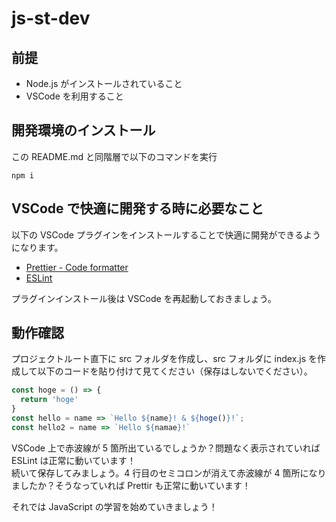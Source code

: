 # js-st-dev

## 前提

- Node.js がインストールされていること
- VSCode を利用すること

## 開発環境のインストール

この README.md と同階層で以下のコマンドを実行

```
npm i
```

## VSCode で快適に開発する時に必要なこと

以下の VSCode プラグインをインストールすることで快適に開発ができるようになります。

- [Prettier - Code formatter](https://marketplace.visualstudio.com/items?itemName=esbenp.prettier-vscode)
- [ESLint](https://marketplace.visualstudio.com/items?itemName=dbaeumer.vscode-eslint)

プラグインインストール後は VSCode を再起動しておきましょう。

## 動作確認

プロジェクトルート直下に src フォルダを作成し、src フォルダに index.js を作成して以下のコードを貼り付けて見てください（保存はしないでください）。

```js
const hoge = () => {
  return 'hoge'
}
const hello = name => `Hello ${name}! & ${hoge()}!`;
const hello2 = name => `Hello ${namae}!`
```

VSCode 上で赤波線が 5 箇所出ているでしょうか？問題なく表示されていれば ESLint は正常に動いています！  
続いて保存してみましょう。4 行目のセミコロンが消えて赤波線が 4 箇所になりましたか？そうなっていれば Prettir も正常に動いています！

それでは JavaScript の学習を始めていきましょう！
